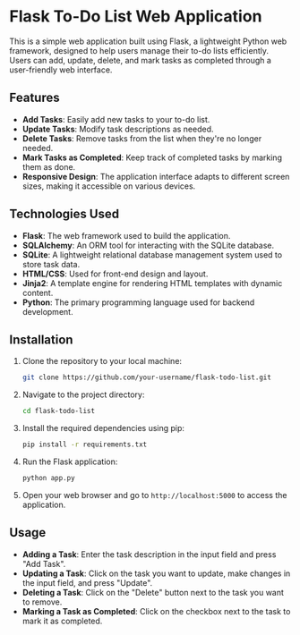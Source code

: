 # Flask To-Do List Web Application

This is a simple web application built using Flask, a lightweight Python web framework, designed to help users manage their to-do lists efficiently. Users can add, update, delete, and mark tasks as completed through a user-friendly web interface.

## Features

- **Add Tasks**: Easily add new tasks to your to-do list.
- **Update Tasks**: Modify task descriptions as needed.
- **Delete Tasks**: Remove tasks from the list when they're no longer needed.
- **Mark Tasks as Completed**: Keep track of completed tasks by marking them as done.
- **Responsive Design**: The application interface adapts to different screen sizes, making it accessible on various devices.

## Technologies Used

- **Flask**: The web framework used to build the application.
- **SQLAlchemy**: An ORM tool for interacting with the SQLite database.
- **SQLite**: A lightweight relational database management system used to store task data.
- **HTML/CSS**: Used for front-end design and layout.
- **Jinja2**: A template engine for rendering HTML templates with dynamic content.
- **Python**: The primary programming language used for backend development.

## Installation

1. Clone the repository to your local machine:

   ```bash
   git clone https://github.com/your-username/flask-todo-list.git
   ```

2. Navigate to the project directory:

   ```bash
   cd flask-todo-list
   ```

3. Install the required dependencies using pip:

   ```bash
   pip install -r requirements.txt
   ```

4. Run the Flask application:

   ```bash
   python app.py
   ```

5. Open your web browser and go to `http://localhost:5000` to access the application.

## Usage

- **Adding a Task**: Enter the task description in the input field and press "Add Task".
- **Updating a Task**: Click on the task you want to update, make changes in the input field, and press "Update".
- **Deleting a Task**: Click on the "Delete" button next to the task you want to remove.
- **Marking a Task as Completed**: Click on the checkbox next to the task to mark it as completed.
